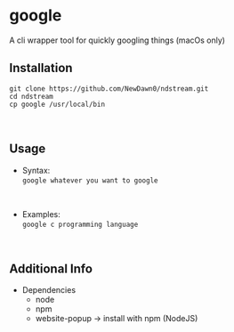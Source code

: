 # google
A cli wrapper tool for quickly googling things (macOs only)
</br>

## Installation
```
git clone https://github.com/NewDawn0/ndstream.git
cd ndstream
cp google /usr/local/bin
```
</br>

## Usage
- Syntax:</br>
`google whatever you want to google`
</br>

- Examples: </br>
`google c programming language` </br>
</br>
  
## Additional Info
- Dependencies
  - node
  - npm
  - website-popup      -> install with npm (NodeJS)
